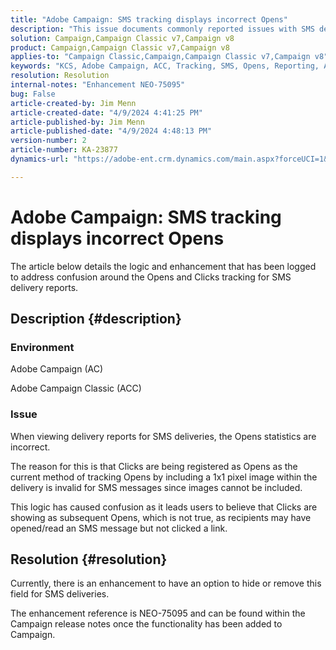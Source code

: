 ```yaml
---
title: "Adobe Campaign: SMS tracking displays incorrect Opens"
description: "This issue documents commonly reported issues with SMS delivery tracking displaying incorrect Opens within delivery reporting"
solution: Campaign,Campaign Classic v7,Campaign v8
product: Campaign,Campaign Classic v7,Campaign v8
applies-to: "Campaign Classic,Campaign,Campaign Classic v7,Campaign v8"
keywords: "KCS, Adobe Campaign, ACC, Tracking, SMS, Opens, Reporting, AC, Adobe Campaign Classic, FAQ"
resolution: Resolution
internal-notes: "Enhancement NEO-75095"
bug: False
article-created-by: Jim Menn
article-created-date: "4/9/2024 4:41:25 PM"
article-published-by: Jim Menn
article-published-date: "4/9/2024 4:48:13 PM"
version-number: 2
article-number: KA-23877
dynamics-url: "https://adobe-ent.crm.dynamics.com/main.aspx?forceUCI=1&pagetype=entityrecord&etn=knowledgearticle&id=c16e5eff-8ff6-ee11-a1fe-6045bd006268"

---
```

# Adobe Campaign: SMS tracking displays incorrect Opens


The article below details the logic and enhancement that has been logged to address confusion around the Opens and Clicks tracking for SMS delivery reports.

## Description {#description}


### Environment

Adobe Campaign (AC)

Adobe Campaign Classic (ACC)

### Issue

When viewing delivery reports for SMS deliveries, the Opens statistics are incorrect.

The reason for this is that Clicks are being registered as Opens as the current method of tracking Opens by including a 1x1 pixel image within the delivery is invalid for SMS messages since images cannot be included.

This logic has caused confusion as it leads users to believe that Clicks are showing as subsequent Opens, which is not true, as recipients may have opened/read an SMS message but not clicked a link.


## Resolution {#resolution}


Currently, there is an enhancement to have an option to hide or remove this field for SMS deliveries.

The enhancement reference is NEO-75095 and can be found within the Campaign release notes once the functionality has been added to Campaign.
